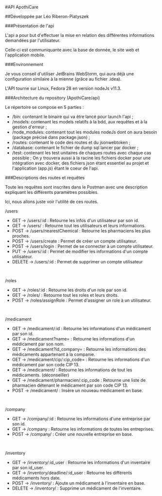 #API ApothiCare


##Développée par Léo Riberon-Piatyszek



###Présentation de l'api

L'api a pour but d'effectuer la mise en relation des différentes informations demandées par l'utilisateur.

Celle-ci est communiquante avec la base de donnée, le site web et l'application mobile.


###Environnement

Je vous conseil d'utiliser JetBrains WebStorm, qui aura déjà une configuration similaire à la mienne (grâce au fichier .idea).

L'API tourne sur Linux, Fedora 28 en version nodeJs v11.3.

###Architecture du repository (ApothiCare/api)

Le répertoire se compose en 5 parties :
- /bin: contenant le binaire qui va être lancé pour launch l'api ;
- /models: contenant les models relatifs à la bdd, aux requêtes et à la gestion d'erreur ;
- /node_modules: contenant tout les modules nodeJs dont on aura besoin (package précisé dans package.json) ;
- /routes: contenant le code des routes et du jsonwebtoken ;
- /database: contenant le fichier de dump sql lancer par docker ;
- /test: contenant les test unitaires de chaques routes avec chaque cas possible ;
On y trouvera aussi à la racine les fichiers docker pour une intégration avec docker,
des fichiers json étant essentiel au projet et l'application (app.js) étant le coeur de l'api.


###Descriptions des routes et requêtes

Toute les requêtes sont inscrites dans le Postman avec une description expliquant les différents paramètres possibles.

Ici, nous allons juste voir l'utilité de ces routes. 


/users
- GET -> /users/:id : Retourne les infos d'un utilisateur par son id.
- GET -> /users/ : Retourne tout les utilisateurs et leurs informations.
- POST -> /users/nearestChemical : Retourne les pharmaciens les plus proches.
- POST -> /users/create : Permet de créer un compte utilisateur.
- POST -> /users/login : Permet de se connecter à un compte utilisateur.
- PUT -> /users/:id : Permet de modifier les informations d'un compte utilisateur.
- DELETE -> /users/:id : Permet de supprimer un compte utilisateur


<br>

/roles
- GET -> /roles/:id : Retourne les droits d'un role par son id.
- GET -> /roles/ : Retourne tout les roles et leurs droits.
- POST -> /roles/assignRole : Permet d'assigner un role à un utilisateur.


<br>

/medicament
- GET -> /medicament/:id : Retourne les informations d'un médicament par son id.
- GET -> /medicament?name= : Retourne les informations d'un médicament par son nom.
- GET -> /medicament?id_company= : Retourne les informations des médicaments appartenant à la companie.
- GET -> /medicament/cip/:cip_code= : Retourne les informations d'un médicament par son code CIP 13.
- GET -> /medicament/ : Retourne les informations de tout les médicaments. (déconseiller)
- GET -> /medicament/pharmacien/:cip_code : Retourne une liste de pharmacien détenant le médicament par son code CIP 13. 
- POST -> /medicament/ : Insère un nouveau médicament en base.


<br>

/company
- GET -> /company/:id : Retourne les informations d'une entreprise par son id.
- GET -> /company : Retourne les informations de toutes les entreprises.
- POST -> /company/ : Créer une nouvelle entreprise en base.


<br>

/inventory
- GET -> /inventory/:id_user : Retourne les informations d'un inventaire par son id_user.
- GET -> /inventory/deadline/:id_user : Retourne les différents médicaments hors date.
- POST -> /inventory/ : Ajoute un médicament à l'inventaire en base.
- DELETE -> /inventory/ : Supprime un médicament de l'inventaire.
